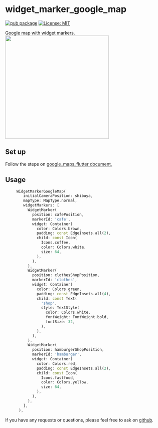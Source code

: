 # widget_marker_google_map

[![pub package](https://img.shields.io/pub/v/widget_marker_google_map.svg)](https://pub.dev/packages/detectable_text_field) <a href="https://opensource.org/licenses/MIT"><img src="https://img.shields.io/badge/license-MIT-purple.svg" alt="License: MIT"></a>

Google map with widget markers.
<img src="https://user-images.githubusercontent.com/43510799/142984717-853a7686-503e-4e2c-b090-9767e25fb8d3.png" width=330>

## Set up
Follow the steps on [google_maps_flutter document.](https://pub.dev/packages/google_maps_flutter#getting-started)

## Usage


```dart
     WidgetMarkerGoogleMap(
        initialCameraPosition: shibuya,
        mapType: MapType.normal,
        widgetMarkers: [
          WidgetMarker(
            position: cafePosition,
            markerId: 'cafe',
            widget: Container(
              color: Colors.brown,
              padding: const EdgeInsets.all(2),
              child: const Icon(
                Icons.coffee,
                color: Colors.white,
                size: 64,
              ),
            ),
          ),
          WidgetMarker(
            position: clothesShopPosition,
            markerId: 'clothes',
            widget: Container(
              color: Colors.green,
              padding: const EdgeInsets.all(4),
              child: const Text(
                'shop',
                style: TextStyle(
                  color: Colors.white,
                  fontWeight: FontWeight.bold,
                  fontSize: 32,
                ),
              ),
            ),
          ),
          WidgetMarker(
            position: hamburgerShopPosition,
            markerId: 'hamburger',
            widget: Container(
              color: Colors.red,
              padding: const EdgeInsets.all(2),
              child: const Icon(
                Icons.fastfood,
                color: Colors.yellow,
                size: 64,
              ),
            ),
          ),
        ],
      ),
```

If you have any requests or questions, please feel free to ask on [github](https://github.com/santa112358/widget_marker_google_map/issues).
